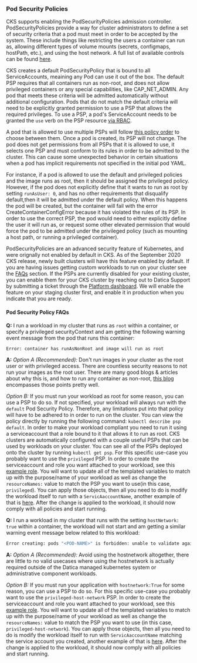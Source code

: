 ### Pod Security Policies
CKS supports enabling the PodSecurityPolicies admission controller. PodSecurityPolicies provide a way for cluster administrators to define a set of security criteria that a pod must meet in order to be accepted by the system. These include things like restricting the users a container can run as, allowing different types of volume mounts (secrets, configmaps, hostPath, etc.), and using the host network. A full list of available controls can be found [here](https://kubernetes.io/docs/concepts/policy/pod-security-policy/#what-is-a-pod-security-policy).

CKS creates a default PodSecurityPolicy that is bound to all ServiceAccounts, meaining any Pod can use it out of the box. The default PSP requires that all containers run as non-root, and does not allow privileged containers or any special capabilities, like CAP_NET_ADMIN. Any pod that meets these criteria will be admitted automatically without additional configuration. Pods that do not match the default criteria will need to be explicitly granted permission to use a PSP that allows the required privileges. To use a PSP, a pod's ServiceAccount needs to be granted the `use` verb on the PSP resource [via RBAC](https://kubernetes.io/docs/concepts/policy/pod-security-policy/#via-rbac).

A pod that is allowed to use multiple PSPs will follow [this policy order](https://kubernetes.io/docs/concepts/policy/pod-security-policy/#policy-order) to choose between them. Once a pod is created, its PSP will not change. The pod does not get permissions from all PSPs that it is allowed to use, it selects one PSP and must conform to its rules in order to be admitted to the cluster. This can cause some unexpected behavior in certain situations when a pod has implicit requirements not specified in the initial pod YAML.

For instance, if a pod is allowed to use the default and privileged policies and the image runs as root, then it should be assigned the privileged policy. However, if the pod does not explicitly define that it wants to run as root by setting `runAsUser: 0`, and has no other requirements that disqualify default,then it will be admitted under the default policy. When this happens the pod will be created, but the container will fail with the error CreateContainerConfigError because it has violated the rules of its PSP. In order to use the correct PSP, the pod would need to either explicitly define the user it will run as, or request some other elevated permission that would force the pod to be admitted under the privileged policy (such as mounting a host path, or running a privileged container).

PodSecurityPolicies are an advanced security feature of Kubernetes, and were orignally not enabled by default in CKS. As of the September 2020 CKS release, newly built clusters will have this feature enabled by default. If you are having issues getting custom workloads to run on your cluster see the [FAQs](#pod-security-policy-faqs) section. If the PSPs are currently disabled for your existing cluster, you can enable them for your CKS cluster by reaching out to Datica Support by submitting a ticket through the [Platform dashboard](https://product.datica.com). We will enable the feature on your staging cluster first, and enable it in production when you indicate that you are ready.

#### Pod Security Policy FAQs

**Q:** I run a workload in my cluster that runs as `root` within a container, or specify a privileged securityContext and am getting the following warning event message from the pod that runs this container:

```bash
Error: container has runAsNonRoot and image will run as root
```

**A:**
*Option A (Recommended):*
Don't run images in your cluster as the root user or with privileged access. There are countless security reasons to not run your images as the root user. There are many good blogs & articles about why this is, and how to run any container as non-root, [this blog](https://americanexpress.io/do-not-run-dockerized-applications-as-root/) encompasses those points pretty well.

*Option B:*
If you must run your workload as root for some reason, you can use a PSP to do so. If not specified, your workload will always run with the `default` Pod Security Policy. Therefore, any limitations put into that policy will have to be adhered to in order to run on the cluster. You can view the policy directly by running the following command: `kubectl describe psp default`. In order to make your workload compliant you need to run it using a serviceaccount that a role bound to it that allows it to run as root. CKS clusters are automatically configured with a couple useful PSPs that can be used by workloads on your cluster. You can see all of the PSPs deployed onto the cluster by running `kubectl get psp`. For this specific use-case you probably want to use the `privileged` PSP. In order to create the serviceaccount and role you want attached to your workload, see this [example role](https://github.com/daticahealth/k8s-example/blob/master/templates/role.yaml). You will want to update all of the templated variables to match up with the purpose/name of your workload as well as change the `resourceNames:` value to match the PSP you want to use(in this case, `privileged`). You can apply those objects, then all you need to do is modify the workload itself to run with a `ServicAaccountName`, another example of that is [here](https://github.com/daticahealth/k8s-example/blob/master/templates/deployment.yaml#L33). After the change is applied to the workload, it should now comply with all policies and start running.

**Q:** I run a workload in my cluster that runs with the setting `hostNetwork: true` within a container, the workload will not start and am getting a similar warning event message below related to this workload:

```bash
Error creating: pods "<POD-NAME>" is forbidden: unable to validate against any pod security policy: [spec.securityContext.hostNetwork: Invalid value: true: Host network is not allowed to be used spec.containers[0].hostPort: Invalid value: <PORT>: Host port <PORT> is not allowed to be used. Allowed ports: []]
```

**A:**
*Option A (Recommended):*
Avoid using the hostnetwork altogether, there are little to no valid usecases where using the hostnetwork is actually required outside of the Datica managed kubernetes system or administrative component workloads.

*Option B:*
If you must run your application with `hostnetwork:True` for some reason, you can use a PSP to do so. For this specific use-case you probably want to use the `privileged-host-network` PSP. In order to create the serviceaccount and role you want attached to your workload, see this [example role](https://github.com/daticahealth/k8s-example/blob/master/templates/role.yaml). You will want to update all of the templated variables to match up with the purpose/name of your workload as well as change the `resourceNames:` value to match the PSP you want to use (in this case, `privileged-host-network`). You can apply those objects, then all you need to do is modify the workload itself to run with `ServicAaccountName` matching the service account you created, another example of that is [here](https://github.com/daticahealth/k8s-example/blob/master/templates/deployment.yaml#L33). After the change is applied to the workload, it should now comply with all policies and start running.
